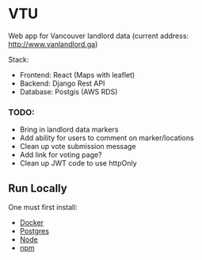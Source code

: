 # VTU

Web app for Vancouver landlord data (current address: http://www.vanlandlord.ga)

Stack:
* Frontend: React (Maps with leaflet)
* Backend: Django Rest API
* Database: Postgis (AWS RDS)

### TODO:
* Bring in landlord data markers
* Add ability for users to comment on marker/locations
* Clean up vote submission message
* Add link for voting page?
* Clean up JWT code to use httpOnly

## Run Locally
One must first install:
* [Docker](https://docs.docker.com/get-docker/)
* [Postgres](https://www.postgresql.org/download/)
* [Node](https://nodejs.org/en/)
* [npm](https://docs.npmjs.com/downloading-and-installing-node-js-and-npm)
